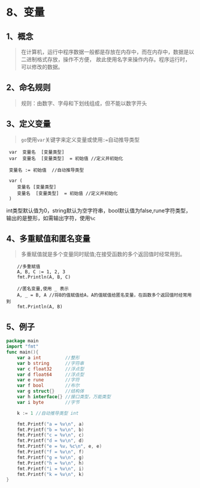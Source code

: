 # 8、变量

## 1、概念
> 在计算机，运行中程序数据一般都是存放在内存中，而在内存中，数据是以二进制格式存放，操作不方便，
故此使用名字来操作内存。程序运行时，可以修改的数据。

## 2、命名规则
>规则：由数字、字母和下划线组成，但不能以数字开头

## 3、定义变量
> `go`使用`var`关键字来定义变量或使用`:=`自动推导类型

     var  变量名  [变量类型] 
     var  变量名  [变量类型]  = 初始值 //定义并初始化
     
     变量名 := 初始值  //自动推导类型
       
     var (
        变量名 [变量类型] 
        变量名  [变量类型]  = 初始值 //定义并初始化
     )
      
      
int类型默认值为0，string默认为空字符串，bool默认值为false,rune字符类型，输出的是整形，如需输出字符，使用`%c`
    
## 4、多重赋值和匿名变量
> 多重赋值就是多个变量同时赋值;在接受函数的多个返回值时经常用到。

   
       
       	//多重赋值
       	A, B, C := 1, 2, 3
       	fmt.Println(A, B, C)
       
       	//匿名变量,使用 _ 表示
       	A, _ = B, A //将B的值赋值给A，A的值赋值给匿名变量，在函数多个返回值时经常用到
       	fmt.Println(A, B)

## 5、例子

```go
package main
import "fmt"
func main(){
	var a int         //整形
	var b string      //字符串
	var c float32     //浮点型
	var d float64     //浮点型
	var e rune        //字符
	var f bool        //布尔
	var g struct{}    //结构体
	var h interface{} //接口类型，万能类型
	var i byte        //字节

	k := 1 //自动推导类型 int

	fmt.Printf("a = %v\n", a)
	fmt.Printf("b = %v\n", b)
	fmt.Printf("c = %v\n", c)
	fmt.Printf("d = %v\n", d)
	fmt.Printf("e = %v，%c\n", e, e)
	fmt.Printf("f = %v\n", f)
	fmt.Printf("g = %v\n", g)
	fmt.Printf("h = %v\n", h)
	fmt.Printf("i = %v\n", i)
	fmt.Printf("k = %v\n", k)
}

```   

